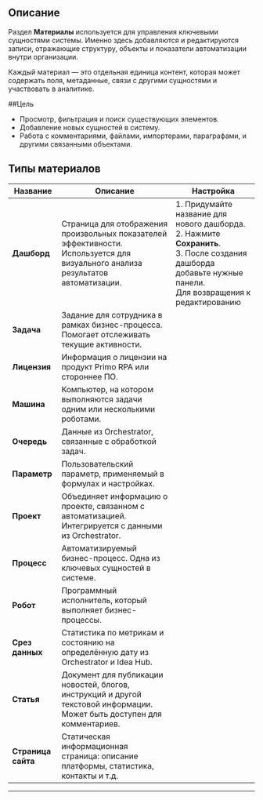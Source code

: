 ## Описание

Раздел **Материалы** используется для управления ключевыми сущностями системы. Именно здесь добавляются и редактируются записи, отражающие структуру, объекты и показатели автоматизации внутри организации.

Каждый материал — это отдельная единица контент, которая может содержать поля, метаданные, связи с другими сущностями и участвовать в аналитике.

##Цель

- Просмотр, фильтрация и поиск существующих элементов.
- Добавление новых сущностей в систему.
- Работа с комментариями, файлами, импортерами, параграфами, и другими связанными объектами.

## Типы материалов  

| Название     | Описание  | Настройка         |
|-------------------|----------|----------------|
| **Дашборд**        | Страница для отображения произвольных показателей эффективности. Используется для визуального анализа результатов автоматизации. | 1. Придумайте название для нового дашборда.<br>2. Нажмите **Сохранить**.<br>3. После создания дашборда добавьте нужные панели.<br> Для возвращения к редактированию  |
| **Задача**         | Задание для сотрудника в рамках бизнес-процесса. Помогает отслеживать текущие активности. |
| **Лицензия**       | Информация о лицензии на продукт Primo RPA или стороннее ПО. |
| **Машина**         | Компьютер, на котором выполняются задачи одним или несколькими роботами. |
| **Очередь**        | Данные из Orchestrator, связанные с обработкой задач. |
| **Параметр**       | Пользовательский параметр, применяемый в формулах и настройках. |
| **Проект**         | Объединяет информацию о проекте, связанном с автоматизацией. Интегрируется с данными из Orchestrator. |
| **Процесс**        | Автоматизируемый бизнес-процесс. Одна из ключевых сущностей в системе. |
| **Робот**          | Программный исполнитель, который выполняет бизнес-процессы. |
| **Срез данных**    | Статистика по метрикам и состоянию на определённую дату из Orchestrator и Idea Hub. |
| **Статья**         | Документ для публикации новостей, блогов, инструкций и другой текстовой информации. Может быть доступен для комментариев. |
| **Страница сайта** | Статическая информационная страница: описание платформы, статистика, контакты и т.д. |

---


